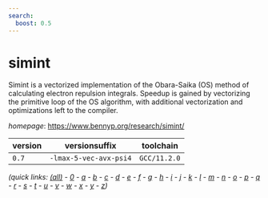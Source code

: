 ```yaml
---
search:
  boost: 0.5
---
```

# simint

Simint is a vectorized implementation of the Obara-Saika (OS)  method of calculating electron repulsion integrals. Speedup is gained by  vectorizing the primitive loop of the OS algorithm, with additional vectorization  and optimizations left to the compiler.

*homepage*: <https://www.bennyp.org/research/simint/>

version | versionsuffix | toolchain
--------|---------------|----------
``0.7`` | ``-lmax-5-vec-avx-psi4`` | ``GCC/11.2.0``


*(quick links: [(all)](../index.md) - [0](../0/index.md) - [a](../a/index.md) - [b](../b/index.md) - [c](../c/index.md) - [d](../d/index.md) - [e](../e/index.md) - [f](../f/index.md) - [g](../g/index.md) - [h](../h/index.md) - [i](../i/index.md) - [j](../j/index.md) - [k](../k/index.md) - [l](../l/index.md) - [m](../m/index.md) - [n](../n/index.md) - [o](../o/index.md) - [p](../p/index.md) - [q](../q/index.md) - [r](../r/index.md) - [s](../s/index.md) - [t](../t/index.md) - [u](../u/index.md) - [v](../v/index.md) - [w](../w/index.md) - [x](../x/index.md) - [y](../y/index.md) - [z](../z/index.md))*

